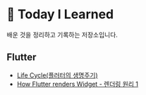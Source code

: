 # 📘 Today I Learned

배운 것을 정리하고 기록하는 저장소입니다.


## Flutter 
- [Life Cycle(플러터의 생명주기)](https://github.com/dohyxx/TIL/blob/main/Flutter/lifecycle(%EC%83%9D%EB%AA%85%EC%A3%BC%EA%B8%B0).md)
- [How Flutter renders Widget - 렌더링 원리 1](https://github.com/dohyxx/TIL/blob/main/Flutter/rendering_1.md)